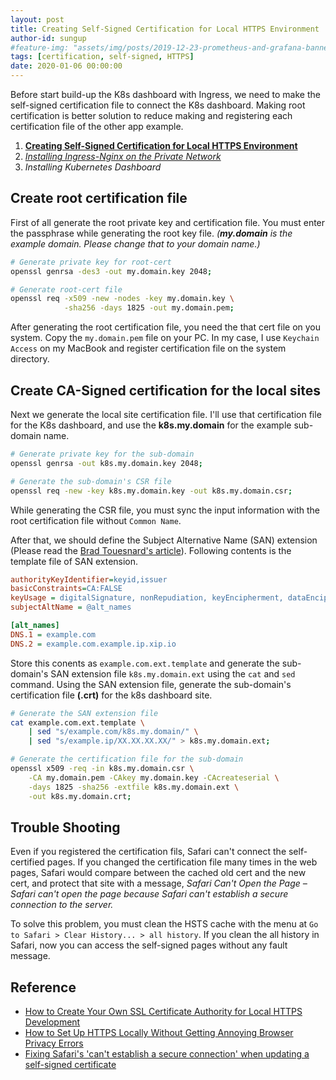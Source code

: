 ```yaml
---
layout: post
title: Creating Self-Signed Certification for Local HTTPS Environment
author-id: sungup
#feature-img: "assets/img/posts/2019-12-23-prometheus-and-grafana-banner.jpeg"
tags: [certification, self-signed, HTTPS]
date: 2020-01-06 00:00:00
---
```


Before start build-up the K8s dashboard  with Ingress, we need to make the
self-signed certification file to connect the K8s dashboard. Making root
certification is better solution to reduce making and registering each
certification file of the other app example.

1. **[Creating Self-Signed Certification for Local HTTPS Environment]**
2. *[Installing Ingress-Nginx on the Private Network]*
3. *Installing Kubernetes Dashboard*

## Create root certification file

First of all generate the root private key and certification file. You must
enter the passphrase while generating the root key file. *(**my.domain** is the
example domain. Please change that to your domain name.)*

```bash
# Generate private key for root-cert
openssl genrsa -des3 -out my.domain.key 2048;

# Generate root-cert file
openssl req -x509 -new -nodes -key my.domain.key \
            -sha256 -days 1825 -out my.domain.pem;
```

After generating the root certification file, you need the that cert file on
you system. Copy the `my.domain.pem` file on your PC. In my case, I use
`Keychain Access` on my MacBook and register certification file on the system
directory.

## Create CA-Signed certification for the local sites

Next we generate the local site certification file. I'll use that certification
file for the K8s dashboard, and use the **k8s.my.domain** for the example
sub-domain name.

```bash
# Generate private key for the sub-domain
openssl genrsa -out k8s.my.domain.key 2048;

# Generate the sub-domain's CSR file
openssl req -new -key k8s.my.domain.key -out k8s.my.domain.csr;
```

While generating the CSR file, you must sync the input information with the
root certification file without `Common Name`.

After that, we should define the Subject Alternative Name (SAN) extension
(Please read the [Brad Touesnard's article]). Following contents is the
template file of SAN extension.

```ini
authorityKeyIdentifier=keyid,issuer
basicConstraints=CA:FALSE
keyUsage = digitalSignature, nonRepudiation, keyEncipherment, dataEncipherment
subjectAltName = @alt_names

[alt_names]
DNS.1 = example.com
DNS.2 = example.com.example.ip.xip.io
```

Store this conents as `example.com.ext.template` and generate the sub-domain's
SAN extension file `k8s.my.domain.ext` using the `cat` and `sed` command. Using
the SAN extension file, generate the sub-domain's certification file **(.crt)**
for the k8s dashboard site.

```bash
# Generate the SAN extension file
cat example.com.ext.template \
    | sed "s/example.com/k8s.my.domain/" \
    | sed "s/example.ip/XX.XX.XX.XX/" > k8s.my.domain.ext;

# Generate the certification file for the sub-domain
openssl x509 -req -in k8s.my.domain.csr \
    -CA my.domain.pem -CAkey my.domain.key -CAcreateserial \
    -days 1825 -sha256 -extfile k8s.my.domain.ext \
    -out k8s.my.domain.crt;
```

## Trouble Shooting

Even if you registered the certification fils, Safari can't connect the self-
certified pages. If you changed the certification file many times in the web
pages, Safari would compare between the cached old cert and the new cert,
and protect that site with a message, *Safari Can't Open the Page – Safari
can't open the page because Safari can't establish a secure connection to the
server.*

To solve this problem, you must clean the HSTS cache with the menu at
`Go to Safari > Clear History... > all history`. If you clean the all history
in Safari, now you can access the self-signed pages without any fault message.

## Reference

- [How to Create Your Own SSL Certificate Authority for Local HTTPS Development]
- [How to Set Up HTTPS Locally Without Getting Annoying Browser Privacy Errors]
- [Fixing Safari's 'can't establish a secure connection' when updating a self-signed certificate]

[How to Create Your Own SSL Certificate Authority for Local HTTPS Development]: https://deliciousbrains.com/ssl-certificate-authority-for-local-https-development/
[How to Set Up HTTPS Locally Without Getting Annoying Browser Privacy Errors]: https://deliciousbrains.com/https-locally-without-browser-privacy-errors/
[Fixing Safari's 'can't establish a secure connection' when updating a self-signed certificate]: https://www.jeffgeerling.com/blog/2018/fixing-safaris-cant-establish-secure-connection-when-updating-self-signed-certificate
[Brad Touesnard's article]: https://deliciousbrains.com/https-locally-without-browser-privacy-errors/#creating-self-signed-certificate

[Creating Self-Signed Certification for Local HTTPS Environment]: /2020/01/06/Creating-Self-Signed-Certification-for-Local-HTTPS-Environment.html
[Installing Ingress-Nginx on the Private Network]: /2020/01/07/Installing-Ingress-Nginx-on-the-Private-Network.html
